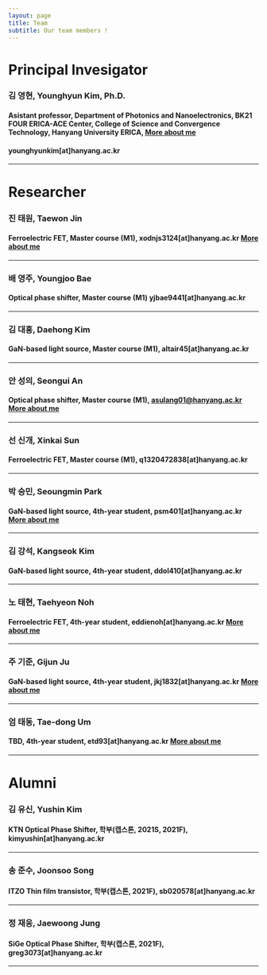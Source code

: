 ```yaml
---
layout: page
title: Team
subtitle: Our team members !
---
```


# Principal Invesigator


### 김 영현, Younghyun Kim, Ph.D.
#### Asistant professor, Department of Photonics and Nanoelectronics, BK21 FOUR ERICA-ACE Center, College of Science and Convergence Technology, Hanyang University ERICA, [More about me](https://yh2424.github.io/people/younghyunkim) 
#### younghyunkim[at]hanyang.ac.kr

---
<!--- 
| ![image](https://user-images.githubusercontent.com/32427749/127579757-95fe1d97-7820-4485-acfe-42483abd727e.png) | 김영현, Younghyun Kim, Ph.D. |
--->


# Researcher

### 진 태원, Taewon Jin
#### Ferroelectric FET, Master course (M1), xodnjs3124[at]hanyang.ac.kr [More about me](https://yh2424.github.io/people/taewonjin)
---

### 배 영주, Youngjoo Bae
#### Optical phase shifter, Master course (M1) yjbae9441[at]hanyang.ac.kr
---

### 김 대홍, Daehong Kim
#### GaN-based light source, Master course (M1), altair45[at]hanyang.ac.kr
---

### 안 성의, Seongui An
#### Optical phase shifter, Master course (M1), asulang01@hanyang.ac.kr [More about me](https://yh2424.github.io/people/seonguian)
---

### 선 신개, Xinkai Sun
#### Ferroelectric FET, Master course (M1), q1320472838[at]hanyang.ac.kr
---

### 박 승민, Seoungmin Park
#### GaN-based light source, 4th-year student, psm401[at]hanyang.ac.kr [More about me](https://yh2424.github.io/people/seoungminpark)
---

### 김 강석, Kangseok Kim 
#### GaN-based light source, 4th-year student, ddol410[at]hanyang.ac.kr
---

### 노 태현, Taehyeon Noh
#### Ferroelectric FET, 4th-year student, eddienoh[at]hanyang.ac.kr [More about me](https://yh2424.github.io/people/NTH)  
---

### 주 기준, Gijun Ju
#### GaN-based light source, 4th-year student, jkj1832[at]hanyang.ac.kr [More about me](https://yh2424.github.io/people/gijunju)
---

### 엄 태동, Tae-dong Um 
#### TBD, 4th-year student, etd93[at]hanyang.ac.kr [More about me](https://yh2424.github.io/people/taedongum)
---


# Alumni

### 김 유신, Yushin Kim
#### KTN Optical Phase Shifter, 학부(캡스톤, 2021S, 2021F), kimyushin[at]hanyang.ac.kr
---

### 송 준수, Joonsoo Song
#### ITZO Thin film transistor, 학부(캡스톤, 2021F), sb020578[at]hanyang.ac.kr
---

### 정 재웅, Jaewoong Jung
#### SiGe Optical Phase Shifter, 학부(캡스톤, 2021F), greg3073[at]hanyang.ac.kr
---

